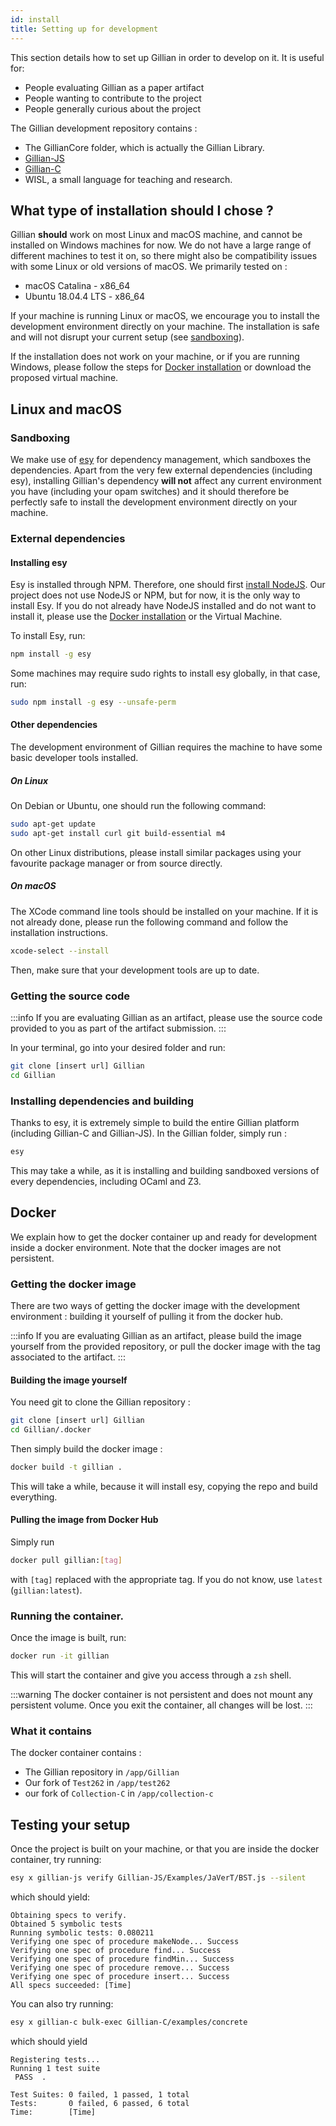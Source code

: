 ```yaml
---
id: install
title: Setting up for development
---
```


This section details how to set up Gillian in order to develop on it. It is useful for:

- People evaluating Gillian as a paper artifact
- People wanting to contribute to the project
- People generally curious about the project

The Gillian development repository contains :

- The GillianCore folder, which is actually the Gillian Library.
- [Gillian-JS](../js/intro)
- [Gillian-C](../c/intro)
- WISL, a small language for teaching and research.

## What type of installation should I chose ?

Gillian **should** work on most Linux and macOS machine, and cannot be installed on Windows machines for now. We do not have a large range of different machines to test it on, so there might also be compatibility issues with some Linux or old versions of macOS. We primarily tested on :

- macOS Catalina - x86_64
- Ubuntu 18.04.4 LTS - x86_64

If your machine is running Linux or macOS, we encourage you to install the development environment directly on your machine. The installation is safe and will not disrupt your current setup (see [sandboxing](#sandboxing)).

If the installation does not work on your machine, or if you are running Windows, please follow the steps for [Docker installation](#docker) or download the proposed virtual machine.

## Linux and macOS

### Sandboxing

We make use of [esy](https://esy.sh) for dependency management, which sandboxes the dependencies. Apart from the very few external dependencies (including esy), installing Gillian's dependency **will not** affect any current environment you have (including your opam switches) and it should therefore be perfectly safe to install the development environment directly on your machine.

### External dependencies

#### Installing esy

Esy is installed through NPM. Therefore, one should first [install NodeJS](https://nodejs.org/en/download/package-manager/). Our project does not use NodeJS or NPM, but for now, it is the only way to install Esy. If you do not already have NodeJS installed and do not want to install it, please use the [Docker installation](#docker) or the Virtual Machine.

To install Esy, run:

```bash
npm install -g esy
```

Some machines may require sudo rights to install esy globally, in that case, run:

```bash
sudo npm install -g esy --unsafe-perm
```

#### Other dependencies

The development environment of Gillian requires the machine to have some basic developer tools installed.

##### On Linux

On Debian or Ubuntu, one should run the following command:

```bash
sudo apt-get update
sudo apt-get install curl git build-essential m4
```

On other Linux distributions, please install similar packages using your favourite package manager or from source directly.

##### On macOS

The XCode command line tools should be installed on your machine. If it is not already done, please run the following command and follow the installation instructions.

```zsh
xcode-select --install
```

Then, make sure that your development tools are up to date.

### Getting the source code

<!-- prettier-ignore-start -->
:::info
If you are evaluating Gillian as an artifact, please use the source code provided to you as part of the artifact submission.
:::
<!-- prettier-ignore-end -->

In your terminal, go into your desired folder and run:

```bash
git clone [insert url] Gillian
cd Gillian
```

### Installing dependencies and building

Thanks to esy, it is extremely simple to build the entire Gillian platform (including Gillian-C and Gillian-JS). In the Gillian folder, simply run :

```bash
esy
```

This may take a while, as it is installing and building sandboxed versions of every dependencies, including OCaml and Z3.

## Docker

We explain how to get the docker container up and ready for development inside a docker environment. Note that the docker images are not persistent.

### Getting the docker image

There are two ways of getting the docker image with the development environment : building it yourself of pulling it from the docker hub.

<!-- prettier-ignore-start -->
:::info
If you are evaluating Gillian as an artifact, please build the image yourself from the provided repository, or pull the docker image with the tag associated to the artifact.
:::
<!-- prettier-ignore-end -->

#### Building the image yourself

You need git to clone the Gillian repository :

```bash
git clone [insert url] Gillian
cd Gillian/.docker
```

Then simply build the docker image :

```bash
docker build -t gillian .
```

This will take a while, because it will install esy, copying the repo and build everything.

#### Pulling the image from Docker Hub

Simply run

```bash
docker pull gillian:[tag]
```

with `[tag]` replaced with the appropriate tag. If you do not know, use `latest` (`gillian:latest`).

### Running the container.

Once the image is built, run:

```bash
docker run -it gillian
```

This will start the container and give you access through a `zsh` shell.

<!-- prettier-ignore-start -->
:::warning
The docker container is not persistent and does not mount any persistent volume. Once you exit the container, all changes will be lost.
:::
<!-- prettier-ignore-end -->

### What it contains

The docker container contains :

- The Gillian repository in `/app/Gillian`
- Our fork of `Test262` in `/app/test262`
- our fork of `Collection-C` in `/app/collection-c`

## Testing your setup

Once the project is built on your machine, or that you are inside the docker container, try running:

```bash
esy x gillian-js verify Gillian-JS/Examples/JaVerT/BST.js --silent
```

which should yield:

```logs
Obtaining specs to verify.
Obtained 5 symbolic tests
Running symbolic tests: 0.080211
Verifying one spec of procedure makeNode... Success
Verifying one spec of procedure find... Success
Verifying one spec of procedure findMin... Success
Verifying one spec of procedure remove... Success
Verifying one spec of procedure insert... Success
All specs succeeded: [Time]
```

You can also try running:

```bash
esy x gillian-c bulk-exec Gillian-C/examples/concrete
```

which should yield

```logs
Registering tests...
Running 1 test suite
 PASS  .

Test Suites: 0 failed, 1 passed, 1 total
Tests:       0 failed, 6 passed, 6 total
Time:        [Time]
```
